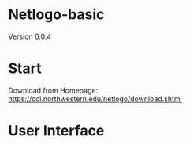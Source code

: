 # Netlogo-basic
Version 6.0.4

# Start 
Download from Homepage: https://ccl.northwestern.edu/netlogo/download.shtml

# User Interface

